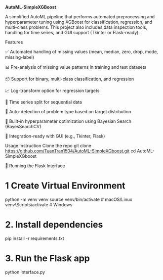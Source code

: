 **AutoML-SimpleXGBoost**

A simplified AutoML pipeline that performs automated preprocessing and hyperparameter tuning using XGBoost for classification, regression, and multi-class problems. This project also includes data inspection tools, handling for time series, and GUI support (Tkinter or Flask-ready).

Features

✅ Automated handling of missing values (mean, median, zero, drop, mode, missing-label)

📊 Pre-analysis of missing value patterns in training and test datasets

📦 Support for binary, multi-class classification, and regression

📈 Log-transform option for regression targets

🔁 Time series split for sequential data

🔎 Auto-detection of problem type based on target distribution

🎯 Built-in hyperparameter optimization using Bayesian Search (BayesSearchCV)

🧪 Integration-ready with GUI (e.g., Tkinter, Flask)


Usage Instruction
Clone the repo
git clone https://github.com/TuanTran1504/AutoML-SimpleXGboost.git
cd AutoML-SimpleXGboost

🚀 Running the Flask Interface
# 1 Create Virtual Environment
python -m venv venv
source venv/bin/activate        # macOS/Linux
venv\Scripts\activate           # Windows

# 2. Install dependencies
pip install -r requirements.txt

# 3. Run the Flask app
python interface.py

